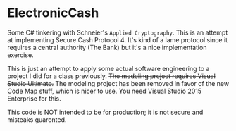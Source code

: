 # ElectronicCash
Some C# tinkering with Schneier's `Applied Cryptography`. This is an attempt at implementing Secure Cash Protocol 4. It's kind of a lame protocol since it requires a central authority (The Bank) but it's a nice implementation exercise. 

This is just an attempt to apply some actual software engineering to a project I did for a class previously. ~~The modeling 
project requires Visual Studio Ultimate.~~ The modeling project has been removed in favor of the new Code Map stuff, which is nicer to use. You need Visual Studio 2015 Enterprise for this. 

This code is NOT intended to be for production; it is not secure and misteaks guaronted. 
